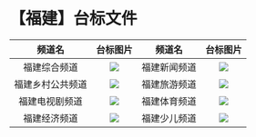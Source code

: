 # 【福建】台标文件
|频道名|台标图片|频道名|台标图片|
|:---:|:---:|:---:|:---:|
福建综合频道|<img src="https://raw.githubusercontent.com/wanglindl/TVLogo/main/img/Fujian1.png">|福建新闻频道|<img src="https://raw.githubusercontent.com/wanglindl/TVLogo/main/img/Fujian3.png">|
|福建乡村公共频道|<img src="https://raw.githubusercontent.com/wanglindl/TVLogo/main/img/Fujian2.png">|福建旅游频道|<img src="https://raw.githubusercontent.com/wanglindl/TVLogo/main/img/Fujian5.png">|
|福建电视剧频道|<img src="https://raw.githubusercontent.com/wanglindl/TVLogo/main/img/Fujian4.png">|福建体育频道|<img src="https://raw.githubusercontent.com/wanglindl/TVLogo/main/img/Fujian7.png">|
|福建经济频道|<img src="https://raw.githubusercontent.com/wanglindl/TVLogo/main/img/Fujian6.png">|福建少儿频道|<img src="https://raw.githubusercontent.com/wanglindl/TVLogo/main/img/Fujian8.png">|
